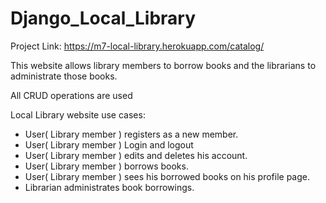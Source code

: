 # Django_Local_Library
Project Link: https://m7-local-library.herokuapp.com/catalog/

This website allows library members to borrow books and the librarians to administrate those books.

All CRUD operations are used

Local Library website use cases:
- User( Library member ) registers as a new member.
-  User( Library member ) Login and logout
- User( Library member ) edits and deletes his account.
- User( Library member ) borrows books.
- User( Library member ) sees his borrowed books on his profile page.
- Librarian administrates book borrowings.
